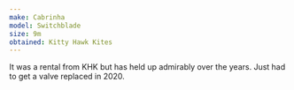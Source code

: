 ```yaml
---
make: Cabrinha
model: Switchblade
size: 9m
obtained: Kitty Hawk Kites
---
```


It was a rental from KHK but has held up admirably over the years.
Just had to get a valve replaced in 2020.
